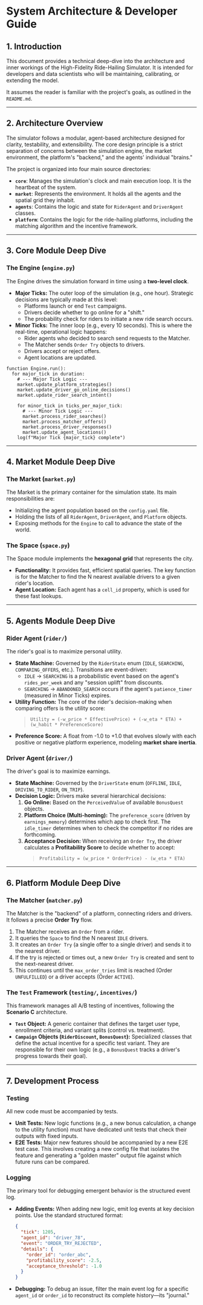 # System Architecture & Developer Guide

## 1\. Introduction

This document provides a technical deep-dive into the architecture and inner workings of the High-Fidelity Ride-Hailing Simulator. It is intended for developers and data scientists who will be maintaining, calibrating, or extending the model.

It assumes the reader is familiar with the project's goals, as outlined in the `README.md`.

-----

## 2\. Architecture Overview

The simulator follows a modular, agent-based architecture designed for clarity, testability, and extensibility. The core design principle is a strict separation of concerns between the simulation engine, the market environment, the platform's "backend," and the agents' individual "brains."

The project is organized into four main source directories:

  * **`core`**: Manages the simulation's clock and main execution loop. It is the heartbeat of the system.
  * **`market`**: Represents the environment. It holds all the agents and the spatial grid they inhabit.
  * **`agents`**: Contains the logic and state for `RiderAgent` and `DriverAgent` classes.
  * **`platform`**: Contains the logic for the ride-hailing platforms, including the matching algorithm and the incentive framework.

-----

## 3\. Core Module Deep Dive

### **The Engine (`engine.py`)**

The Engine drives the simulation forward in time using a **two-level clock**.

  * **Major Ticks:** The outer loop of the simulation (e.g., one hour). Strategic decisions are typically made at this level:
      * Platforms launch or end `Test` campaigns.
      * Drivers decide whether to go online for a "shift."
      * The probability check for riders to initiate a new ride search occurs.
  * **Minor Ticks:** The inner loop (e.g., every 10 seconds). This is where the real-time, operational logic happens:
      * Rider agents who decided to search send requests to the Matcher.
      * The Matcher sends `Order Try` objects to drivers.
      * Drivers accept or reject offers.
      * Agent locations are updated.

<!-- end list -->

```pseudocode
function Engine.run():
  for major_tick in duration:
    # --- Major Tick Logic ---
    market.update_platform_strategies()
    market.update_driver_go_online_decisions()
    market.update_rider_search_intent()

    for minor_tick in ticks_per_major_tick:
      # --- Minor Tick Logic ---
      market.process_rider_searches()
      market.process_matcher_offers()
      market.process_driver_responses()
      market.update_agent_locations()
    log(f"Major Tick {major_tick} complete")
```

-----

## 4\. Market Module Deep Dive

### **The Market (`market.py`)**

The Market is the primary container for the simulation state. Its main responsibilities are:

  * Initializing the agent population based on the `config.yaml` file.
  * Holding the lists of all `RiderAgent`, `DriverAgent`, and `Platform` objects.
  * Exposing methods for the `Engine` to call to advance the state of the world.

### **The Space (`space.py`)**

The Space module implements the **hexagonal grid** that represents the city.

  * **Functionality:** It provides fast, efficient spatial queries. The key function is for the Matcher to find the N nearest available drivers to a given rider's location.
  * **Agent Location:** Each agent has a `cell_id` property, which is used for these fast lookups.

-----

## 5\. Agents Module Deep Dive

### **Rider Agent (`rider/`)**

The rider's goal is to maximize personal utility.

  * **State Machine:** Governed by the `RiderState` enum (`IDLE`, `SEARCHING`, `COMPARING_OFFERS`, etc.). Transitions are event-driven:
      * `IDLE` -\> `SEARCHING` is a probabilistic event based on the agent's `rides_per_week` and any "session uplift" from discounts.
      * `SEARCHING` -\> `ABANDONED_SEARCH` occurs if the agent's `patience_timer` (measured in Minor Ticks) expires.
  * **Utility Function:** The core of the rider's decision-making when comparing offers is the utility score:
    > `Utility = (-w_price * EffectivePrice) + (-w_eta * ETA) + (w_habit * PreferenceScore)`
  * **Preference Score:** A float from -1.0 to +1.0 that evolves slowly with each positive or negative platform experience, modeling **market share inertia**.

### **Driver Agent (`driver/`)**

The driver's goal is to maximize earnings.

  * **State Machine:** Governed by the `DriverState` enum (`OFFLINE`, `IDLE`, `DRIVING_TO_RIDER`, `ON_TRIP`).
  * **Decision Logic:** Drivers make several hierarchical decisions:
    1.  **Go Online:** Based on the `PerceivedValue` of available `BonusQuest` objects.
    2.  **Platform Choice (Multi-homing):** The `preference_score` (driven by `earnings_memory`) determines which app to check first. The `idle_timer` determines when to check the competitor if no rides are forthcoming.
    3.  **Acceptance Decision:** When receiving an `Order Try`, the driver calculates a **Profitability Score** to decide whether to accept:
        > `Profitability = (w_price * OrderPrice) - (w_eta * ETA)`

-----

## 6\. Platform Module Deep Dive

### **The Matcher (`matcher.py`)**

The Matcher is the "backend" of a platform, connecting riders and drivers. It follows a precise **Order Try** flow.

1.  The Matcher receives an `Order` from a rider.
2.  It queries the `Space` to find the N nearest `IDLE` drivers.
3.  It creates an `Order Try` (a single offer to a single driver) and sends it to the nearest driver.
4.  If the try is rejected or times out, a new `Order Try` is created and sent to the next-nearest driver.
5.  This continues until the `max_order_tries` limit is reached (Order `UNFULFILLED`) or a driver accepts (Order `ACTIVE`).

### **The `Test` Framework (`testing/`, `incentives/`)**

This framework manages all A/B testing of incentives, following the **Scenario C** architecture.

  * **`Test` Object:** A generic container that defines the target user type, enrollment criteria, and variant splits (control vs. treatment).
  * **`Campaign` Objects (`RiderDiscount`, `BonusQuest`):** Specialized classes that define the actual incentive for a specific test variant. They are responsible for their own logic (e.g., a `BonusQuest` tracks a driver's progress towards their goal).

-----

## 7\. Development Process

### **Testing**

All new code must be accompanied by tests.

  * **Unit Tests:** New logic functions (e.g., a new bonus calculation, a change to the utility function) must have dedicated unit tests that check their outputs with fixed inputs.
  * **E2E Tests:** Major new features should be accompanied by a new E2E test case. This involves creating a new config file that isolates the feature and generating a "golden master" output file against which future runs can be compared.

### **Logging**

The primary tool for debugging emergent behavior is the structured event log.

  * **Adding Events:** When adding new logic, emit log events at key decision points. Use the standard structured format:
    ```json
    {
      "tick": 1205,
      "agent_id": "driver_78",
      "event": "ORDER_TRY_REJECTED",
      "details": {
        "order_id": "order_abc",
        "profitability_score": -2.5,
        "acceptance_threshold": -1.0
      }
    }
    ```
  * **Debugging:** To debug an issue, filter the main event log for a specific `agent_id` or `order_id` to reconstruct its complete history—its "journal."